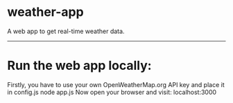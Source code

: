 # weather-app
A web app to get real-time weather data.

---
# Run the web app locally:
Firstly, you have to use your own OpenWeatherMap.org API key and place it in config.js
    node app.js
Now open your browser and visit: localhost:3000
